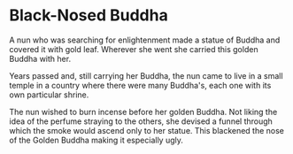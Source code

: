 # Black-Nosed Buddha

A nun who was searching for enlightenment made a statue of Buddha and covered it with gold leaf. Wherever she went she carried this golden Buddha with her.

Years passed and, still carrying her Buddha, the nun came to live in a small temple in a country where there were many Buddha's, each one with its own particular shrine.

The nun wished to burn incense before her golden Buddha. Not liking the idea of the perfume straying to the others, she devised a funnel through which the smoke would ascend only to her statue. This blackened the nose of the Golden Buddha making it especially ugly.
